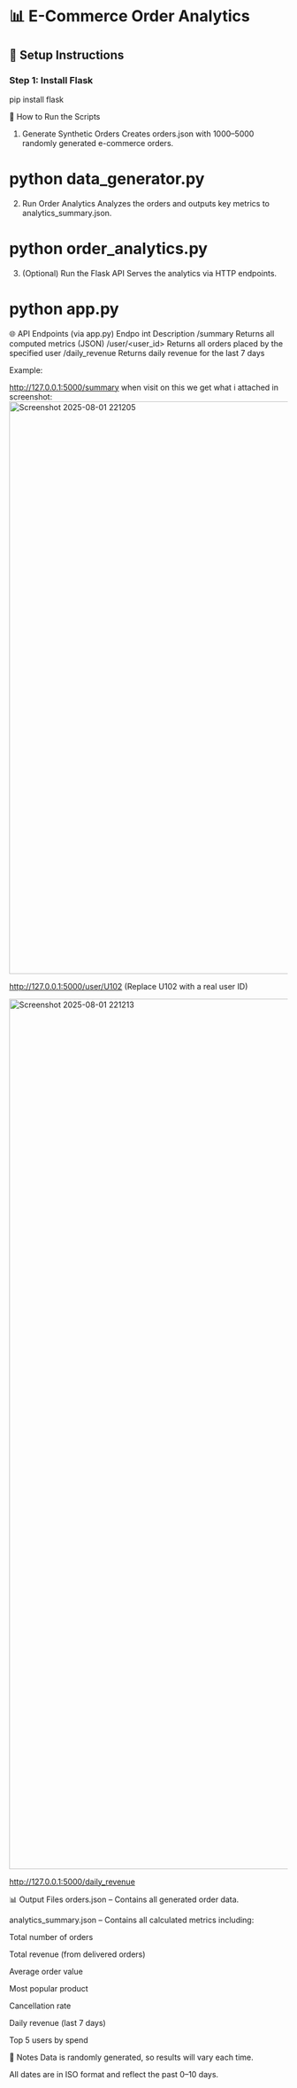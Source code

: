 # 📊 E-Commerce Order Analytics

## 🔧 Setup Instructions

### Step 1: Install Flask

pip install flask

🚀 How to Run the Scripts
1. Generate Synthetic Orders
Creates orders.json with 1000–5000 randomly generated e-commerce orders.


# python data_generator.py
2. Run Order Analytics
Analyzes the orders and outputs key metrics to analytics_summary.json.

# python order_analytics.py
3. (Optional) Run the Flask API
Serves the analytics via HTTP endpoints.


# python app.py

🌐 API Endpoints (via app.py)
Endpo int	Description
/summary	Returns all computed metrics (JSON)
/user/<user_id>	Returns all orders placed by the specified user
/daily_revenue	Returns daily revenue for the last 7 days

Example:

http://127.0.0.1:5000/summary
when visit on this we  get what i attached in screenshot:
<img width="732" height="1034" alt="Screenshot 2025-08-01 221205" src="https://github.com/user-attachments/assets/972ddcb2-d86d-4927-8f6b-d86af7995a95" />


http://127.0.0.1:5000/user/U102 (Replace U102 with a real user ID)

<img width="952" height="1572" alt="Screenshot 2025-08-01 221213" src="https://github.com/user-attachments/assets/f3c372e8-3f3d-42d2-afcf-73c9c4deeea1" />

http://127.0.0.1:5000/daily_revenue

📊 Output Files
orders.json – Contains all generated order data.

analytics_summary.json – Contains all calculated metrics including:

Total number of orders

Total revenue (from delivered orders)

Average order value

Most popular product

Cancellation rate

Daily revenue (last 7 days)

Top 5 users by spend

📌 Notes
Data is randomly generated, so results will vary each time.

All dates are in ISO format and reflect the past 0–10 days.


